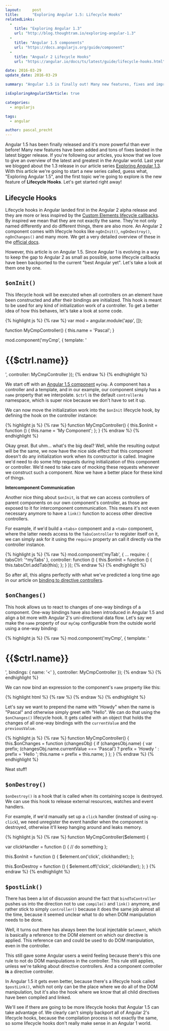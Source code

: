 ```yaml
---
layout:     post
title:      "Exploring Angular 1.5: Lifecycle Hooks"
relatedLinks:
  -
    title: "Exploring Angular 1.3"
    url: "http://blog.thoughtram.io/exploring-angular-1.3"
  -
    title: "Angular 1.5 components"
    url: "https://docs.angularjs.org/guide/component"
  -
    title: "Angualr 2 Lifecycle Hooks"
    url: "https://angular.io/docs/ts/latest/guide/lifecycle-hooks.html"

date: 2016-03-29
update_date: 2016-03-29

summary: "Angular 1.5 is finally out! Many new features, fixes and improvements landed in the latest bigger release of the Angular framework and of course, we're going to cover them one by one in a new article series. This article discusses the new lifecycle hooks in Angular."

isExploringAngular15Article: true

categories:
  - angularjs

tags:
  - angular

author: pascal_precht
---
```


Angular 1.5 has been finally released and it's more powerful than ever before! Many new features have been added and tons of fixes landed in the latest bigger release. If you're following our articles, you know that we love to give an overview of the latest and greatest in the Angular world. Last year we blogged about the 1.3 release in our article series [Exploring Angular 1.3](http://blog.thoughtram.io/exploring-angular-1.3). With this article we're going to start a new series called, guess what, "Exploring Angular 1.5", and the first topic we're going to explore is the new feature of **Lifecycle Hooks**. Let's get started right away!

## Lifecycle Hooks

Lifecycle hooks in Angular landed first in the Angular 2 alpha release and they are more or less inspired by the [Custom Elements lifecycle callbacks](http://webcomponents.org/articles/introduction-to-custom-elements/#lifecycle-callbacks). By inspired we mean that they are not exactly the same. They're not only named differently and do different things, there are also more. An Angular 2 component comes with lifecycle hooks like `ngOnInit()`, `ngOnDestroy()`, `ngOnChanges()` and many more. We get a very detailed overview of these in the [official docs](https://angular.io/docs/ts/latest/guide/lifecycle-hooks.html).

However, this article is on Angular 1.5. Since Angular 1 is evolving in a way to keep the gap to Angular 2 as small as possible, some lifecycle callbacks have been backported to the current "best Angular yet". Let's take a look at them one by one.

## `$onInit()`

This lifecycle hook will be executed when all controllers on an element have been constructed and after their bindings are initialized. This hook is meant to be used for any kind of initialization work of a controller. To get a better idea of how this behaves, let's take a look at some code.


{% highlight js %}
{% raw %}
var mod = angular.module('app', []);

function MyCmpController() {
  this.name = 'Pascal';
}

mod.component('myCmp', {
  template: '<h1>{{$ctrl.name}}</h1>',
  controller: MyCmpController
});
{% endraw %}
{% endhighlight %}

We start off with an [Angular 1.5 component](https://docs.angularjs.org/guide/component) `myCmp`. A component has a controller and a template, and in our example, our component simply has a `name` property that we interpolate. `$ctrl` is the default `controllerAs` namespace, which is super nice because we don't have to set it up.

We can now move the initialization work into the `$onInit` lifecycle hook, by defining the hook on the controller instance:

{% highlight js %}
{% raw %}
function MyCmpController() {
  this.$onInit = function () {
    this.name = 'My Component';
  };
}
{% endraw %}
{% endhighlight %}

Okay great. But uhm... what's the big deal? Well, while the resulting output will be the same, we now have the nice side effect that this component doesn't do any initialization work when its constructor is called. Imagine we'd need to do some http requests during initialization of this component or controller. We'd need to take care of mocking these requests whenever we construct such a component. Now we have a better place for these kind of things.

**Intercomponent Communication**

Another nice thing about `$onInit`, is that we can access controllers of parent components on our own component's controller, as those are exposed to it for intercomponent communication. This means it's not even necessary anymore to have a `link()` function to access other directive controllers.

For example, if we'd build a `<tabs>` component and a `<tab>` component, where the latter needs access to the `TabsController` to register itself on it, we can simply ask for it using the `require` property an call it directly via the controller instance.

{% highlight js %}
{% raw %}
mod.component('myTab', {
  ...
  require: {
    tabsCtrl: '^myTabs'
  },
  controller: function () {
    this.$onInit = function () {
      this.tabsCtrl.addTab(this);
    };
  }
});
{% endraw %}
{% endhighlight %}

So after all, this aligns perfectly with what we've predicted a long time ago in our article on [binding to directive controllers](http://blog.thoughtram.io/angularjs/2015/01/02/exploring-angular-1.3-bindToController.html).

## `$onChanges()`

This hook allows us to react to changes of one-way bindings of a component. One-way bindings have also been introduced in Angular 1.5 and align a bit more with Angular 2's uni-directional data flow. Let's say we make the `name` property of our `myCmp` configurable from the outside world using a one-way binding:

{% highlight js %}
{% raw %}
mod.component('myCmp', {
  template: '<h1>{{$ctrl.name}}</h1>',
  bindings: {
    name: '<'
  },
  controller: MyCmpController
});
{% endraw %}
{% endhighlight %}

We can now bind an expression to the component's `name` property like this:

{% highlight html %}
{% raw %}
<my-cmp name="someExpression"></my-cmp>
{% endraw %}
{% endhighlight %}

Let's say we want to prepend the name with "Howdy" when the name is "Pascal" and otherwise simply greet with "Hello". We can do that using the `$onChanges()` lifecycle hook. It gets called with an object that holds the changes of all one-way bindings with the `currentValue` and the `previousValue`.

{% highlight js %}
{% raw %}
function MyCmpController() {
  this.$onChanges = function (changesObj) {
    if (changesObj.name) {
      var prefix;
      (changesObj.name.currentValue === 'Pascal') ?
        prefix = 'Howdy ' : prefix = 'Hello ';
      this.name = prefix + this.name;
    }
  };
}
{% endraw %}
{% endhighlight %}

Neat stuff!

## `$onDestroy()`

`$onDestroy()` is a hook that is called when its containing scope is destroyed. We can use this hook to release external resources, watches and event handlers.

For example, if we'd manually set up a `click` handler (instead of using `ng-click`), we need unregister the event handler when the component is destroyed, otherwise it'll keep hanging around and leaks memory.


{% highlight js %}
{% raw %}
function MyCmpController($element) {

  var clickHandler = function () {
    // do something
  };

  this.$onInit = function () {
    $element.on('click', clickhandler);
  };

  this.$onDestroy = function () {
    $element.off('click', clickHandler);
  };
}
{% endraw %}
{% endhighlight %}


## `$postLink()`

There has been a lot of discussion around the fact that `bindToController` pushes us into the direction not to use `compile()` and `link()` anymore, and rather stick to simply `controller()` because it does the same job almost all the time, because it seemed unclear what to do when DOM manipulation needs to be done.

Well, it turns out there has always been the local injectable `$element`, which is basically a reference to the DOM element on which our directive is applied. This reference can and could be used to do DOM manipulation, even in the controller.

This still gave some Angular users a weird feeling because there's this one rule to not do DOM manipulations in the controller. This rule still applies, unless we're talking about directive controllers. And a component controller **is** a directive controller.

In Angular 1.5 it gets even better, because there's a lifecycle hook called `$postLink()`, which not only can be the place where we do all of the DOM manipulation, but it's also the hook where we know that all child directives have been compiled and linked.

We'll see if there are going to be more lifecycle hooks that Angular 1.5 can take advantage of. We clearly can't simply backport all of Angular 2's lifecycle hooks, because the compilation process is not exactly the same, so some lifecycle hooks don't really make sense in an Angular 1 world.
